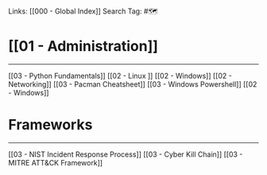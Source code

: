 Links: [[000 - Global Index]]
Search Tag: #🗺 

# [[01 - Administration]]
***

[[03 - Python Fundamentals]]
[[02 - Linux ]]
[[02 - Windows]]
[[02 - Networking]]
[[03 - Pacman Cheatsheet]]
[[03 - Windows Powershell]]
[[02 - Windows]]

# Frameworks
---

[[03 - NIST Incident Response Process]]
[[03 - Cyber Kill Chain]]
[[03 - MITRE ATT&CK Framework]]

